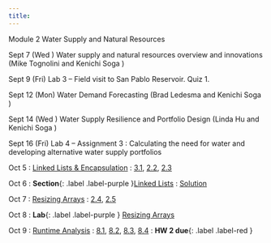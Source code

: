 ```yaml
---
title: 
---
```

Module 2 Water Supply and Natural Resources

Sept 7 (Wed ) Water supply and natural resources overview and innovations (Mike Tognolini and Kenichi Soga )

Sept 9 (Fri) Lab 3 – Field visit to San Pablo Reservoir. Quiz 1.

Sept 12 (Mon) Water Demand Forecasting (Brad Ledesma and Kenichi Soga )

Sept 14 (Wed ) Water Supply Resilience and Portfolio Design (Linda Hu and Kenichi Soga )

Sept 16 (Fri) Lab 4 – Assignment 3 : Calculating the need for water and developing alternative water supply portfolios



Oct 5
: [Linked Lists & Encapsulation](#)
  : [3.1](#), [2.2](#), [2.3](#)

Oct 6
: **Section**{: .label .label-purple }[Linked Lists](#)
  : [Solution](#)

Oct 7
: [Resizing Arrays](#)
  : [2.4](#), [2.5](#)

Oct 8
: **Lab**{: .label .label-purple } [Resizing Arrays](#)

Oct 9
: [Runtime Analysis](#)
  : [8.1](#), [8.2](#), [8.3](#), [8.4](#)
: **HW 2 due**{: .label .label-red }
